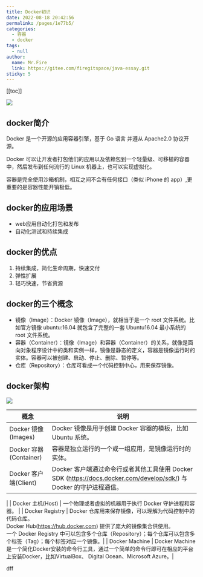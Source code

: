 ```yaml
---
title: Docker初识
date: 2022-08-18 20:42:56
permalink: /pages/1e77b5/
categories: 
  - 容器
  - docker
tags: 
  - null
author: 
  name: Mr.Fire
  link: https://gitee.com/firegitspace/java-essay.git
sticky: 5
---
```


[[toc]]

![](https://fire-repository.oss-cn-beijing.aliyuncs.com/docker/article/1.jpg)

## docker简介
Docker 是一个开源的应用容器引擎，基于 Go 语言 并遵从 Apache2.0 协议开源。

Docker 可以让开发者打包他们的应用以及依赖包到一个轻量级、可移植的容器中，然后发布到任何流行的 Linux 机器上，也可以实现虚拟化。

容器是完全使用沙箱机制，相互之间不会有任何接口（类似 iPhone 的 app）,更重要的是容器性能开销极低。

## docker的应用场景

- web应用自动化打包和发布
- 自动化测试和持续集成

## docker的优点
1. 持续集成，简化生命周期，快速交付
2. 弹性扩展
3. 轻巧快速，节省资源

## docker的三个概念
- 镜像（Image）：Docker 镜像（Image），就相当于是一个 root 文件系统。比如官方镜像 ubuntu:16.04 就包含了完整的一套 Ubuntu16.04 最小系统的 root 文件系统。
- 容器（Container）：镜像（Image）和容器（Container）的关系，就像是面向对象程序设计中的类和实例一样，镜像是静态的定义，容器是镜像运行时的实体。容器可以被创建、启动、停止、删除、暂停等。
- 仓库（Repository）：仓库可看成一个代码控制中心，用来保存镜像。

## docker架构
![](https://fire-repository.oss-cn-beijing.aliyuncs.com/docker/576507-docker1.png)

| 概念  | 说明  | 
|-----|-----|
|   Docker 镜像(Images)  |    Docker 镜像是用于创建 Docker 容器的模板，比如 Ubuntu 系统。 |
|   Docker 容器(Container) |    容器是独立运行的一个或一组应用，是镜像运行时的实体。 |
|   Docker 客户端(Client) |    Docker 客户端通过命令行或者其他工具使用 Docker SDK (https://docs.docker.com/develop/sdk/) 与 Docker 的守护进程通信。
|
|   Docker 主机(Host) |    一个物理或者虚拟的机器用于执行 Docker 守护进程和容器。 |
|   Docker Registry |    Docker 仓库用来保存镜像，可以理解为代码控制中的代码仓库。 <br/>Docker Hub(https://hub.docker.com) 提供了庞大的镜像集合供使用。<br/>一个 Docker Registry 中可以包含多个仓库（Repository）；每个仓库可以包含多个标签（Tag）；每个标签对应一个镜像。|
|   Docker Machine |    Docker Machine是一个简化Docker安装的命令行工具，通过一个简单的命令行即可在相应的平台上安装Docker，比如VirtualBox、 Digital Ocean、Microsoft Azure。|







dff